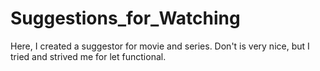 # Suggestions_for_Watching
Here, I created a suggestor for movie and series. Don't is very nice, but I tried and strived me for let functional.
